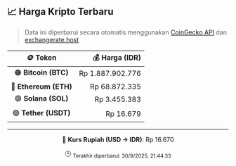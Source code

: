 

<!-- HARGA_KRIPTO -->
## 📈 Harga Kripto Terbaru

> Data ini diperbarui secara otomatis menggunakan [CoinGecko API](https://www.coingecko.com/) dan [exchangerate.host](https://exchangerate.host/)

<div align="center">

| 🪙 Token | 💰 Harga (IDR) |
|:------:|---------------:|
| 🟠 **Bitcoin (BTC)**   | Rp 1.887.902.776 |
| 🔵 **Ethereum (ETH)**  | Rp 68.872.335 |
| 🟣 **Solana (SOL)**    | Rp 3.455.383 |
| 🟢 **Tether (USDT)**   | Rp 16.679 |

---

💱 **Kurs Rupiah (USD → IDR)**: Rp 16.670

🕒 <sub>Terakhir diperbarui: 30/9/2025, 21.44.33</sub>

</div>
<!-- /HARGA_KRIPTO -->